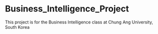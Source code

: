 # Business_Intelligence_Project
This project is for the Business Intelligence class at Chung Ang University, South Korea
